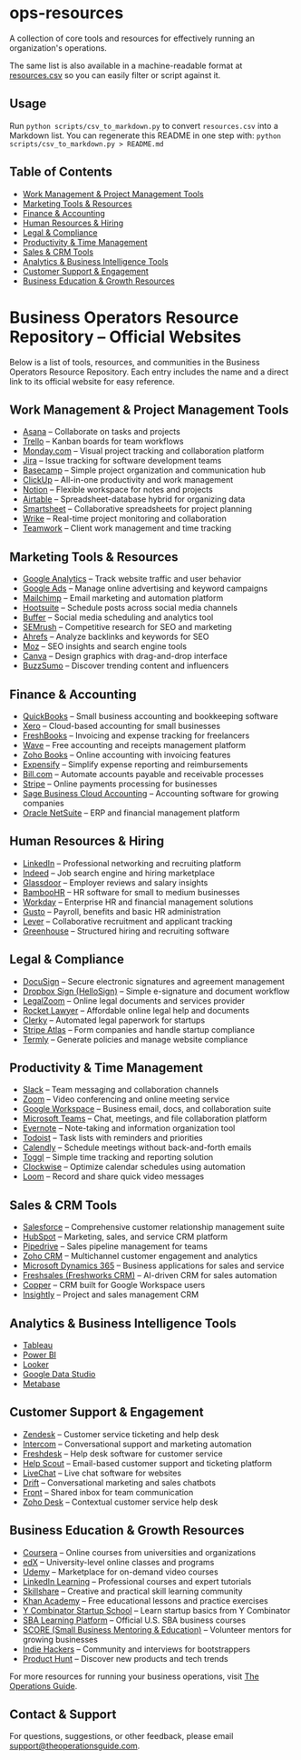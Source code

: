 # ops-resources
A collection of core tools and resources for effectively running an organization's operations.

The same list is also available in a machine-readable format at [resources.csv](resources.csv) so you can easily filter or script against it.

## Usage
Run `python scripts/csv_to_markdown.py` to convert `resources.csv` into a Markdown list.
You can regenerate this README in one step with:
`python scripts/csv_to_markdown.py > README.md`

## Table of Contents
- [Work Management & Project Management Tools](#work-management--project-management-tools)
- [Marketing Tools & Resources](#marketing-tools--resources)
- [Finance & Accounting](#finance--accounting)
- [Human Resources & Hiring](#human-resources--hiring)
- [Legal & Compliance](#legal--compliance)
- [Productivity & Time Management](#productivity--time-management)
- [Sales & CRM Tools](#sales--crm-tools)
- [Analytics & Business Intelligence Tools](#analytics--business-intelligence-tools)
- [Customer Support & Engagement](#customer-support--engagement)
- [Business Education & Growth Resources](#business-education--growth-resources)

# Business Operators Resource Repository – Official Websites
Below is a list of tools, resources, and communities in the Business Operators Resource Repository.
Each entry includes the name and a direct link to its official website for easy reference.

## Work Management & Project Management Tools
- [Asana](https://asana.com) – Collaborate on tasks and projects
- [Trello](https://trello.com) – Kanban boards for team workflows
- [Monday.com](https://monday.com) – Visual project tracking and collaboration platform
- [Jira](https://www.atlassian.com/software/jira) – Issue tracking for software development teams
- [Basecamp](https://basecamp.com) – Simple project organization and communication hub
- [ClickUp](https://clickup.com) – All-in-one productivity and work management
- [Notion](https://www.notion.com) – Flexible workspace for notes and projects
- [Airtable](https://airtable.com) – Spreadsheet-database hybrid for organizing data
- [Smartsheet](https://smartsheet.com) – Collaborative spreadsheets for project planning
- [Wrike](https://wrike.com) – Real-time project monitoring and collaboration
- [Teamwork](https://teamwork.com) – Client work management and time tracking

## Marketing Tools & Resources
- [Google Analytics](https://marketingplatform.google.com/about/analytics) – Track website traffic and user behavior
- [Google Ads](https://ads.google.com) – Manage online advertising and keyword campaigns
- [Mailchimp](https://mailchimp.com) – Email marketing and automation platform
- [Hootsuite](https://hootsuite.com) – Schedule posts across social media channels
- [Buffer](https://buffer.com) – Social media scheduling and analytics tool
- [SEMrush](https://semrush.com) – Competitive research for SEO and marketing
- [Ahrefs](https://ahrefs.com) – Analyze backlinks and keywords for SEO
- [Moz](https://moz.com) – SEO insights and search engine tools
- [Canva](https://www.canva.com) – Design graphics with drag-and-drop interface
- [BuzzSumo](https://buzzsumo.com) – Discover trending content and influencers

## Finance & Accounting
- [QuickBooks](https://quickbooks.intuit.com) – Small business accounting and bookkeeping software
- [Xero](https://www.xero.com) – Cloud-based accounting for small businesses
- [FreshBooks](https://www.freshbooks.com) – Invoicing and expense tracking for freelancers
- [Wave](https://www.waveapps.com) – Free accounting and receipts management platform
- [Zoho Books](https://www.zoho.com/books) – Online accounting with invoicing features
- [Expensify](https://www.expensify.com) – Simplify expense reporting and reimbursements
- [Bill.com](https://www.bill.com) – Automate accounts payable and receivable processes
- [Stripe](https://stripe.com) – Online payments processing for businesses
- [Sage Business Cloud Accounting](https://www.sage.com) – Accounting software for growing companies
- [Oracle NetSuite](https://www.netsuite.com) – ERP and financial management platform

## Human Resources & Hiring
- [LinkedIn](https://www.linkedin.com) – Professional networking and recruiting platform
- [Indeed](https://www.indeed.com) – Job search engine and hiring marketplace
- [Glassdoor](https://www.glassdoor.com) – Employer reviews and salary insights
- [BambooHR](https://www.bamboohr.com) – HR software for small to medium businesses
- [Workday](https://www.workday.com) – Enterprise HR and financial management solutions
- [Gusto](https://gusto.com) – Payroll, benefits and basic HR administration
- [Lever](https://www.lever.co) – Collaborative recruitment and applicant tracking
- [Greenhouse](https://www.greenhouse.io) – Structured hiring and recruiting software

## Legal & Compliance
- [DocuSign](https://www.docusign.com) – Secure electronic signatures and agreement management
- [Dropbox Sign (HelloSign)](https://sign.dropbox.com) – Simple e-signature and document workflow
- [LegalZoom](https://www.legalzoom.com) – Online legal documents and services provider
- [Rocket Lawyer](https://www.rocketlawyer.com) – Affordable online legal help and documents
- [Clerky](https://www.clerky.com) – Automated legal paperwork for startups
- [Stripe Atlas](https://stripe.com/atlas) – Form companies and handle startup compliance
- [Termly](https://termly.io) – Generate policies and manage website compliance

## Productivity & Time Management
- [Slack](https://slack.com) – Team messaging and collaboration channels
- [Zoom](https://zoom.us) – Video conferencing and online meeting service
- [Google Workspace](https://workspace.google.com) – Business email, docs, and collaboration suite
- [Microsoft Teams](https://www.microsoft.com/microsoft-teams) – Chat, meetings, and file collaboration platform
- [Evernote](https://evernote.com) – Note-taking and information organization tool
- [Todoist](https://todoist.com) – Task lists with reminders and priorities
- [Calendly](https://calendly.com) – Schedule meetings without back-and-forth emails
- [Toggl](https://toggl.com) – Simple time tracking and reporting solution
- [Clockwise](https://www.getclockwise.com) – Optimize calendar schedules using automation
- [Loom](https://www.loom.com) – Record and share quick video messages

## Sales & CRM Tools
- [Salesforce](https://www.salesforce.com) – Comprehensive customer relationship management suite
- [HubSpot](https://www.hubspot.com) – Marketing, sales, and service CRM platform
- [Pipedrive](https://www.pipedrive.com) – Sales pipeline management for teams
- [Zoho CRM](https://www.zoho.com/crm) – Multichannel customer engagement and analytics
- [Microsoft Dynamics 365](https://dynamics.microsoft.com) – Business applications for sales and service
- [Freshsales (Freshworks CRM)](https://www.freshworks.com/freshsales) – AI-driven CRM for sales automation
- [Copper](https://copper.com) – CRM built for Google Workspace users
- [Insightly](https://www.insightly.com) – Project and sales management CRM

## Analytics & Business Intelligence Tools
- [Tableau](https://www.tableau.com)
- [Power BI](https://powerbi.microsoft.com)
- [Looker](https://looker.com)
- [Google Data Studio](https://marketingplatform.google.com/about/data-studio)
- [Metabase](https://www.metabase.com)

## Customer Support & Engagement
- [Zendesk](https://www.zendesk.com) – Customer service ticketing and help desk
- [Intercom](https://www.intercom.com) – Conversational support and marketing automation
- [Freshdesk](https://www.freshdesk.com) – Help desk software for customer service
- [Help Scout](https://www.helpscout.com) – Email-based customer support and ticketing platform
- [LiveChat](https://www.livechat.com) – Live chat software for websites
- [Drift](https://www.drift.com) – Conversational marketing and sales chatbots
- [Front](https://front.com) – Shared inbox for team communication
- [Zoho Desk](https://www.zoho.com/desk) – Contextual customer service help desk

## Business Education & Growth Resources
- [Coursera](https://www.coursera.org) – Online courses from universities and organizations
- [edX](https://www.edx.org) – University-level online classes and programs
- [Udemy](https://www.udemy.com) – Marketplace for on-demand video courses
- [LinkedIn Learning](https://www.linkedin.com/learning) – Professional courses and expert tutorials
- [Skillshare](https://www.skillshare.com) – Creative and practical skill learning community
- [Khan Academy](https://www.khanacademy.org) – Free educational lessons and practice exercises
- [Y Combinator Startup School](https://www.startupschool.org) – Learn startup basics from Y Combinator
- [SBA Learning Platform](https://www.sba.gov/learning) – Official U.S. SBA business courses
- [SCORE (Small Business Mentoring & Education)](https://www.score.org) – Volunteer mentors for growing businesses
- [Indie Hackers](https://www.indiehackers.com) – Community and interviews for bootstrappers
- [Product Hunt](https://www.producthunt.com) – Discover new products and tech trends

For more resources for running your business operations, visit [The Operations Guide](https://theoperationsguide.com).

## Contact & Support

For questions, suggestions, or other feedback, please email [support@theoperationsguide.com](mailto:support@theoperationsguide.com).
